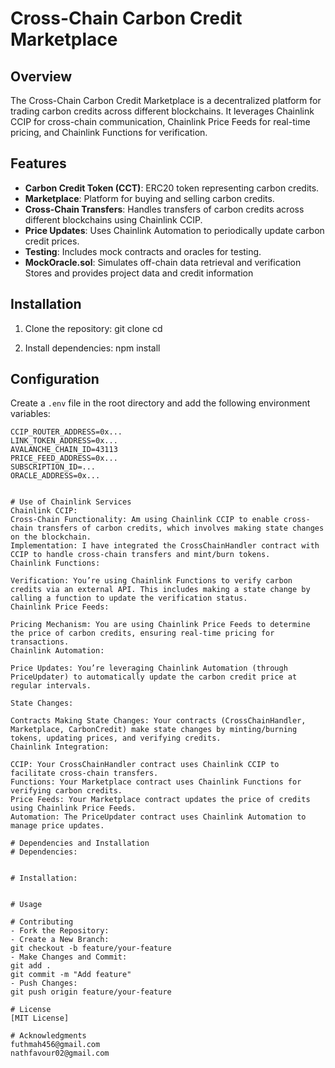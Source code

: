 # Cross-Chain Carbon Credit Marketplace

## Overview
The Cross-Chain Carbon Credit Marketplace is a decentralized platform for trading carbon credits across different blockchains. It leverages Chainlink CCIP for cross-chain communication, Chainlink Price Feeds for real-time pricing, and Chainlink Functions for verification.

## Features
- **Carbon Credit Token (CCT)**: ERC20 token representing carbon credits.
- **Marketplace**: Platform for buying and selling carbon credits.
- **Cross-Chain Transfers**: Handles transfers of carbon credits across different blockchains using Chainlink CCIP.
- **Price Updates**: Uses Chainlink Automation to periodically update carbon credit prices.
- **Testing**: Includes mock contracts and oracles for testing.
- **MockOracle.sol**: Simulates off-chain data retrieval and verification
Stores and provides project data and credit information

## Installation
1. Clone the repository:
    git clone <repository-url>
    cd <repository-directory>

2. Install dependencies:
    npm install

## Configuration
Create a `.env` file in the root directory and add the following environment variables:
```dotenv
CCIP_ROUTER_ADDRESS=0x...
LINK_TOKEN_ADDRESS=0x...
AVALANCHE_CHAIN_ID=43113
PRICE_FEED_ADDRESS=0x...
SUBSCRIPTION_ID=...
ORACLE_ADDRESS=0x...


# Use of Chainlink Services
Chainlink CCIP:
Cross-Chain Functionality: Am using Chainlink CCIP to enable cross-chain transfers of carbon credits, which involves making state changes on the blockchain.
Implementation: I have integrated the CrossChainHandler contract with CCIP to handle cross-chain transfers and mint/burn tokens.
Chainlink Functions:

Verification: You’re using Chainlink Functions to verify carbon credits via an external API. This includes making a state change by calling a function to update the verification status.
Chainlink Price Feeds:

Pricing Mechanism: You are using Chainlink Price Feeds to determine the price of carbon credits, ensuring real-time pricing for transactions.
Chainlink Automation:

Price Updates: You’re leveraging Chainlink Automation (through PriceUpdater) to automatically update the carbon credit price at regular intervals.

State Changes:

Contracts Making State Changes: Your contracts (CrossChainHandler, Marketplace, CarbonCredit) make state changes by minting/burning tokens, updating prices, and verifying credits.
Chainlink Integration:

CCIP: Your CrossChainHandler contract uses Chainlink CCIP to facilitate cross-chain transfers.
Functions: Your Marketplace contract uses Chainlink Functions for verifying carbon credits.
Price Feeds: Your Marketplace contract updates the price of credits using Chainlink Price Feeds.
Automation: The PriceUpdater contract uses Chainlink Automation to manage price updates.

# Dependencies and Installation
# Dependencies:


# Installation:


# Usage

# Contributing
- Fork the Repository:
- Create a New Branch:
git checkout -b feature/your-feature
- Make Changes and Commit:
git add .
git commit -m "Add feature"
- Push Changes:
git push origin feature/your-feature

# License
[MIT License]

# Acknowledgments
futhmah456@gmail.com
nathfavour02@gmail.com
